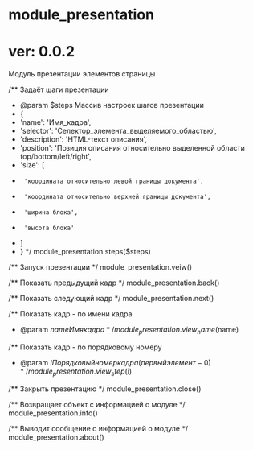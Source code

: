 # module_presentation
# ver: 0.0.2
Модуль презентации элементов страницы





/** Задаёт шаги презентации
 * @param $steps Массив настроек шагов презентации
 * {
 *	'name': 'Имя_кадра',
 *	'selector': 'Селектор_элемента_выделяемого_областью',
 *	'description': 'HTML-текст описания',
 *	'position': 'Позиция описания относительно выделенной области top/bottom/left/right',
 *	'size': [
 *		'координата относительно левой границы документа',
 *		'координата относительно верхней границы документа',
 *		'ширина блока',
 *		'высота блока'
 *	]
 * }
 */
module_presentation.steps($steps)





/** Запуск презентации */
module_presentation.veiw()





/** Показать предыдущий кадр */
module_presentation.back()





/** Показать следующий кадр */
module_presentation.next()





/** Показать кадр - по имени кадра
 * @param $name Имя кадра
 */
module_presentation.view_name($name)





/** Показать кадр - по порядковому номеру
 * @param $i Порядковый номер кадра (первый элемент - 0)
 */
module_presentation.view_step($i)





/** Закрыть презентацию */
module_presentation.close()





/** Возвращает объект с информацией о модуле */
module_presentation.info()





/** Выводит сообщение с информацией о модуле */
module_presentation.about()
